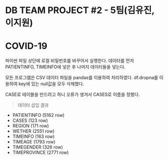 
# DB TEAM PROJECT #2 - 5팀(김유진, 이지원)
# COVID-19

파이썬 파일 상단에 로컬 비밀번호를 바꾸어서 실행한다.
데이터를 먼저 PATIENTINFO, TIMEINFO에 넣은 후 나머지 데이터들을 넣는다.

모든 프로그램은 CSV 데이터 파일을 pandas를 이용하여 처리하였다.
df.dropna를 이용하여 key에 있는 null값을 모두 삭제했다.

CASE로 테이블을 만드려고 하니 오류가 생겨서 CASES로 이름을 정했다.

> 데이터 삽입 결과 
- PATIENTINFO (5162 row)
- CASES (123 row)
- REGION (171 row)
- WETHER (2551 row)
- TIMEINFO (163 row)
- TIMEAGE (1793 row)
- TIMEGENDER (326 row)
- TIMEPROVINCE (2771 row)
